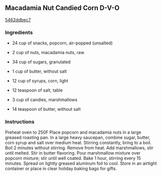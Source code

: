 ## Macadamia Nut Candied Corn D-V-O

[5462ddbec7](http://www.food.com/recipe/macadamia-nut-candied-corn-d-v-o-167158)

### Ingredients

 - 24 cup of snacks, popcorn, air-popped (unsalted)

 - 2 cup of nuts, macadamia nuts, raw

 - 34 cup of sugars, granulated

 - 1 cup of butter, without salt

 - 12 cup of syrups, corn, light

 - 12 teaspoon of salt, table

 - 3 cup of candies, marshmallows

 - 14 teaspoon of butter, without salt

### Instructions

Preheat oven to 250F Place popcorn and macadamia nuts in a large greased roasting pan. In a large heavy saucepan, combine sugar, butter, corn syrup and salt over medium heat. Stirring constantly, bring to a boil. Boil 2 minutes without stirring. Remove from heat. Add marshmallows, stir until melted. Stir in butter flavoring. Pour marshmallow mixture over popcorn mixture; stir until well coated. Bake 1 hour, stirring every 15 minutes. Spread on lightly greased aluminum foil to cool. Store in an airtight container or place in clear holiday baking bags for gifts.